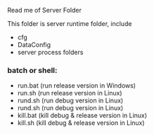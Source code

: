 Read me of Server Folder

This folder is server runtime folder, include
- cfg
- DataConfig
- server process folders


### batch or shell:
- run.bat (run release version in Windows)
- run.sh   (run release version in Linux)
- rund.sh  (run debug version in Linux)
- rund.sh  (run debug version in Linux)
- kill.bat (kill debug & release version in Linux)
- kill.sh  (kill debug & release version in Linux)